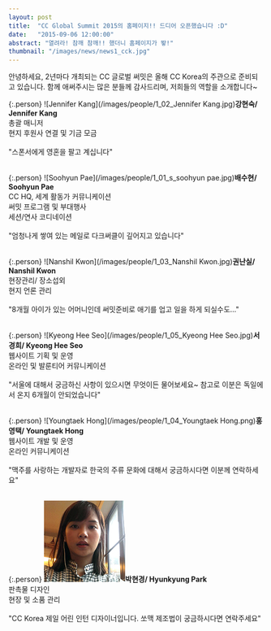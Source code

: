 ```yaml
---
layout: post
title:  "CC Global Summit 2015의 홈페이지!! 드디어 오픈했습니다 :D"
date:   "2015-09-06 12:00:00"
abstract: "열려라! 참깨 참깨!! 했더니 홈페이지가 뙇!"
thumbnail: "/images/news/news1_cck.jpg"
---
```


안녕하세요, 2년마다 개최되는 CC 글로벌 써밋은 올해 CC Korea의 주관으로 준비되고 있습니다. 함께 애써주시는 많은 분들께 감사드리며, 저희들의 역할을 소개합니다~

{:.person}
![Jennifer Kang](/images/people/1_02_Jennifer Kang.jpg)**강현숙/ Jennifer Kang**<br>
총괄 매니저<br>
현지 후원사 연결 및 기금 모금<br><br>
"스폰서에게 영혼을 팔고 계십니다" <br><br>

{:.person}
![Soohyun Pae](/images/people/1_01_s_soohyun pae.jpg)**배수현/ Soohyun Pae**<br> 
CC HQ, 세계 활동가 커뮤니케이션<br>
써밋 프로그램 및 부대행사<br>
세션/연사 코디네이션 <br><br>
"엄청나게 쌓여 있는 메일로 다크써클이 깊어지고 있습니다" <br><br>
 
{:.person}
![Nanshil Kwon](/images/people/1_03_Nanshil Kwon.jpg)**권난실/ Nanshil Kwon**<br>
현장관리/ 장소섭외<br>
현지 언론 관리 <br><br>
"8개월 아이가 있는 어머니인데 써밋준비로 애기를 업고 일을 하게 되실수도..." <br><br>

{:.person}
![Kyeong Hee Seo](/images/people/1_05_Kyeong Hee Seo.jpg)**서경희/ Kyeong Hee Seo**<br>
웹사이트 기획 및 운영<br>
온라인 및 발룬티어 커뮤니케이션 <br><br>
"서울에 대해서 궁금하신 사항이 있으시면 무엇이든 물어보세요~  참고로 이분은 독일에서 온지 6개월이 안되었습니다" <br><br>

{:.person}
![Youngtaek Hong](/images/people/1_04_Youngtaek Hong.png)**홍영택/ Youngtaek Hong**<br>
웹사이트 개발 및 운영<br>
온라인 커뮤니케이션 <br><br>
"맥주를 사랑하는 개발자로 한국의 주류 문화에 대해서 궁금하시다면 이분께 연락하세요"<br><br>

{:.person}
![Hyunkyung Park](/images/people/1_06_Hyunkyung%20Park.jpg)**박현경/ Hyunkyung Park**<br>
판촉물 디자인<br>
현장 및 소품 관리 <br><br>
"CC Korea 제일 어린 인턴 디자이너입니다. 쏘맥 제조법이 궁금하시다면 연락주세요" <br><br>
